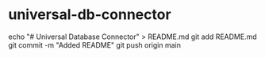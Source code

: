 # universal-db-connector
echo "# Universal Database Connector" > README.md
git add README.md
git commit -m "Added README"
git push origin main
